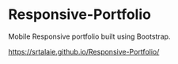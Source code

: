 # Responsive-Portfolio

Mobile Responsive portfolio built using Bootstrap.

https://srtalaie.github.io/Responsive-Portfolio/
